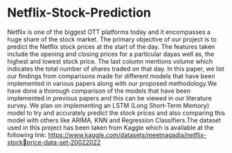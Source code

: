 # Netflix-Stock-Prediction
Netflix is one of the biggest OTT platforms today and it encompasses a huge share of the stock market.  The primary objective of our project is to predict the Netflix stock prices at the start of the day.  The features taken include the opening and closing prices for a particular dayas well as, the highest and lowest stock price. The last column mentions volume which indicates the total number of shares traded on that day. In this paper, we list our findings from comparisons made for different models that have been implemented in various papers along with our proposed methodology.We have done a thorough comparison of the models that have been implemented in previous papers and this can be viewed in our literature survey. We plan on implementing an LSTM (Long Short-Term Memory) model to try and accurately predict the stock prices and also comparing this model with others like ARIMA, KNN and Regression Classifiers.The dataset used in this project has been taken from Kaggle which is available at the following link: https://www.kaggle.com/datasets/meetnagadia/netflix-stockprice-data-set-20022022
